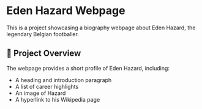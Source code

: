 # Eden Hazard Webpage 

This is a project showcasing a biography webpage about Eden Hazard, the legendary Belgian footballer.

## 🌟 Project Overview

The webpage provides a short profile of Eden Hazard, including:

- A heading and introduction paragraph
- A list of career highlights
- An image of Hazard
- A hyperlink to his Wikipedia page




